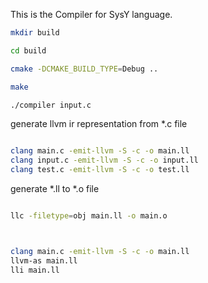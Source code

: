 This is the Compiler for SysY language.

```sh
mkdir build 

cd build 

cmake -DCMAKE_BUILD_TYPE=Debug ..

make 

./compiler input.c

```

generate llvm ir representation from *.c file

```sh

clang main.c -emit-llvm -S -c -o main.ll
clang input.c -emit-llvm -S -c -o input.ll
clang test.c -emit-llvm -S -c -o test.ll

```

generate *.ll to *.o file

```sh

llc -filetype=obj main.ll -o main.o



clang main.c -emit-llvm -S -c -o main.ll
llvm-as main.ll
lli main.ll
```